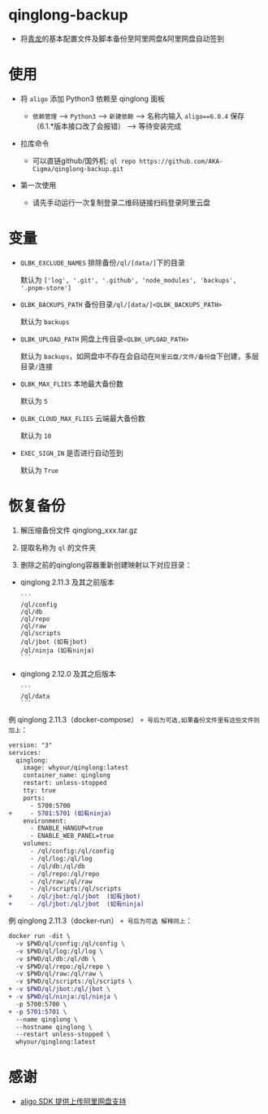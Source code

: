 # qinglong-backup

- 将[青龙](https://github.com/whyour/qinglong)的基本配置文件及脚本备份至阿里网盘&阿里网盘自动签到

# 使用

- 将 `aligo` 添加 Python3 依赖至 qinglong 面板

  - `依赖管理` --> `Python3` --> `新建依赖` --> 名称内输入 `aligo==6.0.4` 保存（6.1.*版本接口改了会报错） --> 等待安装完成

- 拉库命令

  - 可以直链github/国外机:   `ql repo https://github.com/AKA-Cigma/qinglong-backup.git`

- 第一次使用

  - 请先手动运行一次复制登录二维码链接扫码登录阿里云盘

# 变量

  - `QLBK_EXCLUDE_NAMES` 排除备份`/ql/[data/]`下的目录

    默认为 `['log', '.git', '.github', 'node_modules', 'backups', '.pnpm-store']`

  - `QLBK_BACKUPS_PATH` 备份目录`/ql/[data/]<QLBK_BACKUPS_PATH>`
  
    默认为 `backups`
    
  - `QLBK_UPLOAD_PATH` 网盘上传目录`<QLBK_UPLOAD_PATH>`
  
    默认为 `backups`，如网盘中不存在会自动在`阿里云盘/文件/备份盘`下创建，多层目录`/`连接
    
  - `QLBK_MAX_FLIES` 本地最大备份数

    默认为 `5`

  - `QLBK_CLOUD_MAX_FLIES` 云端最大备份数

    默认为 `10`

  - `EXEC_SIGN_IN` 是否进行自动签到

    默认为 `True`

# 恢复备份

  1. 解压缩备份文件 qinglong_xxx.tar.gz

  2. 提取名称为 `ql` 的文件夹

  3. 删除之前的qinglong容器重新创建映射以下对应目录：

  - qinglong 2.11.3 及其之前版本

        ```
        /ql/config
        /ql/db
        /ql/repo
        /ql/raw
        /ql/scripts
        /ql/jbot (如有jbot)
        /ql/ninja (如有ninja)
        ```
  - qinglong 2.12.0 及其之后版本

        ```
        /ql/data
        ```

   例 qinglong 2.11.3（docker-compose） `+ 号后为可选,如果备份文件里有这些文件则加上`：

   ```diff
   version: "3"
   services:
     qinglong:
       image: whyour/qinglong:latest
       container_name: qinglong
       restart: unless-stopped
       tty: true
       ports:
         - 5700:5700
   +     - 5701:5701 (如有ninja)
       environment:
         - ENABLE_HANGUP=true
         - ENABLE_WEB_PANEL=true
       volumes:
         - /ql/config:/ql/config
         - /ql/log:/ql/log
         - /ql/db:/ql/db
         - /ql/repo:/ql/repo
         - /ql/raw:/ql/raw
         - /ql/scripts:/ql/scripts
   +     - /ql/jbot:/ql/jbot  (如有jbot)
   +     - /ql/jbot:/ql/jbot  (如有ninja)
   ```

   例 qinglong 2.11.3（docker-run） `+ 号后为可选 解释同上`：

   ```diff
   docker run -dit \
     -v $PWD/ql/config:/ql/config \
     -v $PWD/ql/log:/ql/log \
     -v $PWD/ql/db:/ql/db \
     -v $PWD/ql/repo:/ql/repo \
     -v $PWD/ql/raw:/ql/raw \
     -v $PWD/ql/scripts:/ql/scripts \
   + -v $PWD/ql/jbot:/ql/jbot \
   + -v $PWD/ql/ninja:/ql/ninja \
     -p 5700:5700 \
   + -p 5701:5701 \
     --name qinglong \
     --hostname qinglong \
     --restart unless-stopped \
     whyour/qinglong:latest
   ```

# 感谢

  - [aligo SDK 提供上传阿里网盘支持](https://github.com/foyoux/aligo)
